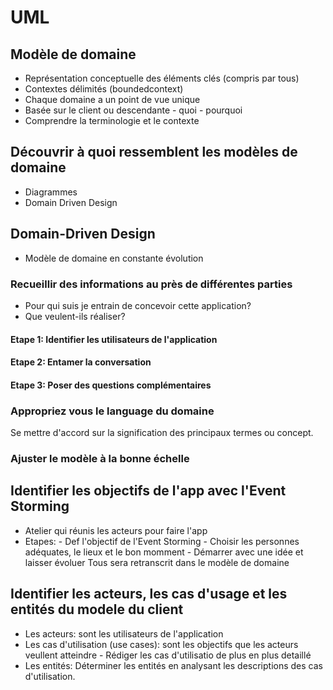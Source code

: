 # UML

## Modèle de domaine
- Représentation conceptuelle des éléments clés (compris par tous)
- Contextes délimités (boundedcontext)
- Chaque domaine a un point de vue unique
- Basée sur le client ou descendante
        - quoi
        - pourquoi
- Comprendre la terminologie et le contexte

## Découvrir à quoi ressemblent les modèles de domaine
- Diagrammes
- Domain Driven Design


## Domain-Driven Design
- Modèle de domaine en constante évolution
### Recueillir des informations au près de différentes parties
- Pour qui suis je entrain de concevoir cette application?
- Que veulent-ils réaliser?
#### Etape 1: Identifier les utilisateurs de l'application
#### Etape 2: Entamer la conversation
#### Etape 3: Poser des questions complémentaires

### Appropriez vous le language du domaine
Se mettre d'accord sur la signification des principaux termes ou concept.
### Ajuster le modèle à la bonne échelle

## Identifier les objectifs de l'app avec l'Event Storming
- Atelier qui réunis les acteurs pour faire l'app
- Etapes:
        - Def l'objectif de l'Event Storming
        - Choisir les personnes adéquates, le lieux et le bon momment
        - Démarrer avec une idée et laisser évoluer
         Tous sera retranscrit dans le modèle de domaine
## Identifier les acteurs, les cas d'usage et les entités du modele du client
- Les acteurs: sont les utilisateurs de l'application
- Les cas d'utilisation (use cases): sont les objectifs que les acteurs veullent atteindre
        - Rédiger les cas d'utilisatio de plus en plus detaillé
- Les entités: Déterminer les entités en analysant les descriptions des cas d'utilisation.


